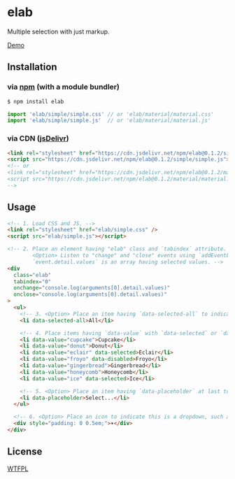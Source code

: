# elab

Multiple selection with just markup.

[Demo](https://luncheon.github.io/elab/index.html)

## Installation

### via [npm](https://www.npmjs.com/package/elab) (with a module bundler)

```sh
$ npm install elab
```

```js
import 'elab/simple/simple.css' // or 'elab/material/material.css'
import 'elab/simple/simple.js'  // or 'elab/material/material.js'
```

### via CDN ([jsDelivr](https://www.jsdelivr.com/package/npm/elab))

```html
<link rel="stylesheet" href="https://cdn.jsdelivr.net/npm/elab@0.1.2/simple/simple.css" />
<script src="https://cdn.jsdelivr.net/npm/elab@0.1.2/simple/simple.js"></script>```
<!-- or
<link rel="stylesheet" href="https://cdn.jsdelivr.net/npm/elab@0.1.2/material/material.css" />
<script src="https://cdn.jsdelivr.net/npm/elab@0.1.2/material/material.js"></script>
-->
```

## Usage

```html
<!-- 1. Load CSS and JS. -->
<link rel="stylesheet" href="elab/simple.css" />
<script src="elab/simple.js"></script>

<!-- 2. Place an element having "elab" class and `tabindex` attribute.
        <Option> Listen to "change" and "close" events using `addEventListener()` or `on-` attributes.
        `event.detail.values` is an array having selected values. -->
<div
  class="elab"
  tabindex="0"
  onchange="console.log(arguments[0].detail.values)"
  onclose="console.log(arguments[0].detail.values)"
>
  <ul>
    <!-- 3. <Option> Place an item having `data-selected-all` to indicate or toggle all items. -->
    <li data-selected-all>All</li>

    <!-- 4. Place items having `data-value` with `data-selected` or `data-disabled` as appropriate. -->
    <li data-value="cupcake">Cupcake</li>
    <li data-value="donut">Donut</li>
    <li data-value="eclair" data-selected>Eclair</li>
    <li data-value="froyo" data-disabled>Froyo</li>
    <li data-value="gingerbread">Gingerbread</li>
    <li data-value="honeycomb">Honeycomb</li>
    <li data-value="ice" data-selected>Ice</li>

    <!-- 5. <Option> Place an item having `data-placeholder` at last to display the placeholder. -->
    <li data-placeholder>Select...</li>
  </ul>

  <!-- 6. <Option> Place an icon to indicate this is a dropdown, such as "▾". -->
  <div style="padding: 0 0.5em;">▾</div>
</div>
```

## License

[WTFPL](http://www.wtfpl.net)
